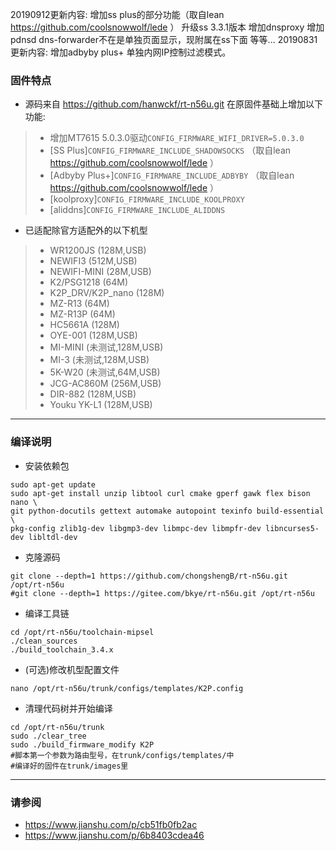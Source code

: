 20190912更新内容:
增加ss plus的部分功能（取自lean https://github.com/coolsnowwolf/lede ）
升级ss 3.3.1版本
增加dnsproxy
增加pdnsd
dns-forwarder不在是单独页面显示，现附属在ss下面
等等...
20190831更新内容:
增加adbyby plus+ 单独内网IP控制过滤模式。

### 固件特点 ###
* 源码来自 https://github.com/hanwckf/rt-n56u.git
在原固件基础上增加以下功能:
>-  增加MT7615 5.0.3.0驱动```CONFIG_FIRMWARE_WIFI_DRIVER=5.0.3.0```
>- [SS Plus]```CONFIG_FIRMWARE_INCLUDE_SHADOWSOCKS``` （取自lean https://github.com/coolsnowwolf/lede ）
>- [Adbyby Plus+]```CONFIG_FIRMWARE_INCLUDE_ADBYBY``` （取自lean https://github.com/coolsnowwolf/lede ）
>- [koolproxy]```CONFIG_FIRMWARE_INCLUDE_KOOLPROXY```
>- [aliddns]```CONFIG_FIRMWARE_INCLUDE_ALIDDNS```

- 已适配除官方适配外的以下机型
>- WR1200JS (128M,USB)
>- NEWIFI3 (512M,USB)
>- NEWIFI-MINI (28M,USB)
>- K2/PSG1218 (64M)
>- K2P_DRV/K2P_nano (128M)
>- MZ-R13 (64M)
>- MZ-R13P (64M)
>- HC5661A (128M)
>- OYE-001 (128M,USB)
>- MI-MINI (未测试,128M,USB)
>- MI-3 (未测试,128M,USB)
>- 5K-W20 (未测试,64M,USB)
>- JCG-AC860M (256M,USB)
>- DIR-882 (128M,USB)
>- Youku YK-L1 (128M,USB)

***

### 编译说明 ###

* 安装依赖包
```shell
sudo apt-get update
sudo apt-get install unzip libtool curl cmake gperf gawk flex bison nano \
git python-docutils gettext automake autopoint texinfo build-essential \
pkg-config zlib1g-dev libgmp3-dev libmpc-dev libmpfr-dev libncurses5-dev libltdl-dev
```
* 克隆源码
```shell
git clone --depth=1 https://github.com/chongshengB/rt-n56u.git /opt/rt-n56u
#git clone --depth=1 https://gitee.com/bkye/rt-n56u.git /opt/rt-n56u
```
* 编译工具链
```shell
cd /opt/rt-n56u/toolchain-mipsel
./clean_sources
./build_toolchain_3.4.x
```
* (可选)修改机型配置文件
```shell
nano /opt/rt-n56u/trunk/configs/templates/K2P.config
```
* 清理代码树并开始编译
```shell
cd /opt/rt-n56u/trunk
sudo ./clear_tree
sudo ./build_firmware_modify K2P
#脚本第一个参数为路由型号，在trunk/configs/templates/中
#编译好的固件在trunk/images里
```

***

### 请参阅 ###
- https://www.jianshu.com/p/cb51fb0fb2ac
- https://www.jianshu.com/p/6b8403cdea46
